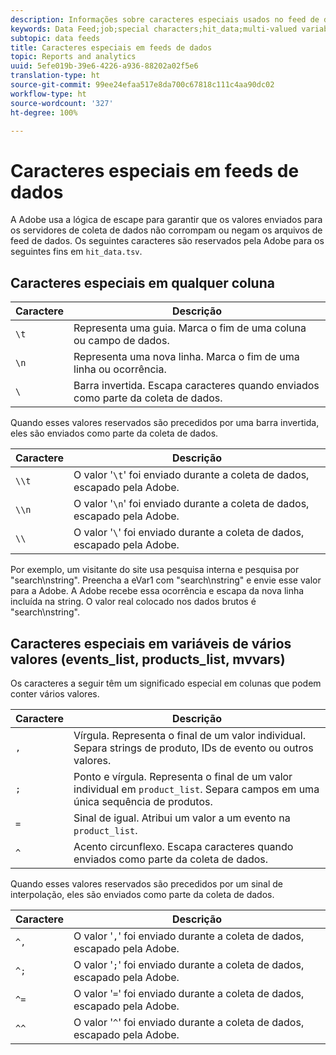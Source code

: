 ```yaml
---
description: Informações sobre caracteres especiais usados no feed de dados.
keywords: Data Feed;job;special characters;hit_data;multi-valued variables;events_list;products_list;mvvars
subtopic: data feeds
title: Caracteres especiais em feeds de dados
topic: Reports and analytics
uuid: 5efe019b-39e6-4226-a936-88202a02f5e6
translation-type: ht
source-git-commit: 99ee24efaa517e8da700c67818c111c4aa90dc02
workflow-type: ht
source-wordcount: '327'
ht-degree: 100%

---
```



# Caracteres especiais em feeds de dados

A Adobe usa a lógica de escape para garantir que os valores enviados para os servidores de coleta de dados não corrompam ou negam os arquivos de feed de dados. Os seguintes caracteres são reservados pela Adobe para os seguintes fins em `hit_data.tsv`.

## Caracteres especiais em qualquer coluna

| Caractere | Descrição |
|--- |--- |
| `\t` | Representa uma guia. Marca o fim de uma coluna ou campo de dados. |
| `\n` | Representa uma nova linha. Marca o fim de uma linha ou ocorrência. |
| `\` | Barra invertida. Escapa caracteres quando enviados como parte da coleta de dados. |

Quando esses valores reservados são precedidos por uma barra invertida, eles são enviados como parte da coleta de dados.

| Caractere | Descrição |
|--- |--- |
| `\\t` | O valor &#39;`\t`&#39; foi enviado durante a coleta de dados, escapado pela Adobe. |
| `\\n` | O valor &#39;`\n`&#39; foi enviado durante a coleta de dados, escapado pela Adobe. |
| `\\` | O valor &#39;`\`&#39; foi enviado durante a coleta de dados, escapado pela Adobe. |

Por exemplo, um visitante do site usa pesquisa interna e pesquisa por &quot;search\nstring&quot;. Preencha a eVar1 com &quot;search\nstring&quot; e envie esse valor para a Adobe. A Adobe recebe essa ocorrência e escapa da nova linha incluída na string. O valor real colocado nos dados brutos é &quot;search\\nstring&quot;.

## Caracteres especiais em variáveis de vários valores (events_list, products_list, mvvars)

Os caracteres a seguir têm um significado especial em colunas que podem conter vários valores.

| Caractere | Descrição |
|--- |--- |
| `,` | Vírgula. Representa o final de um valor individual. Separa strings de produto, IDs de evento ou outros valores. |
| `;` | Ponto e vírgula. Representa o final de um valor individual em `product_list`. Separa campos em uma única sequência de produtos. |
| `=` | Sinal de igual. Atribui um valor a um evento na `product_list`. |
| `^` | Acento circunflexo. Escapa caracteres quando enviados como parte da coleta de dados. |

Quando esses valores reservados são precedidos por um sinal de interpolação, eles são enviados como parte da coleta de dados.

| Caractere | Descrição |
|--- |--- |
| `^,` | O valor &#39;`,`&#39; foi enviado durante a coleta de dados, escapado pela Adobe. |
| `^;` | O valor &#39;`;`&#39; foi enviado durante a coleta de dados, escapado pela Adobe. |
| `^=` | O valor &#39;`=`&#39; foi enviado durante a coleta de dados, escapado pela Adobe. |
| `^^` | O valor &#39;`^`&#39; foi enviado durante a coleta de dados, escapado pela Adobe. |
